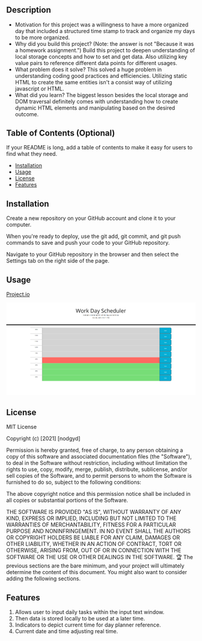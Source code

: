 # <HW5-Day-Planner>

## Description
- Motivation for this project was a willingness to have a more organized day that included a structured time stamp to track and organize my days to be more organized.
- Why did you build this project? (Note: the answer is not "Because it was a homework assignment.") Build this project to deepen understanding of local storage concepts and how to set and get data. Also utilizing key value pairs to reference different data points for different usages. 
- What problem does it solve? This solved a huge problem in understanding coding good practices and efficiencies. Utilizing static HTML to create the same entities isn't a consist way of utilizing javascript or HTML.
- What did you learn? The biggest lesson besides the local storage and DOM traversal definitely comes with understanding how to create dynamic HTML elements and manipulating based on the desired outcome. 

## Table of Contents (Optional)
If your README is long, add a table of contents to make it easy for users to find what they need.
- [Installation](#installation)
- [Usage](#usage)
- [License](#license)
- [Features](#features)

## Installation
Create a new repository on your GitHub account and clone it to your computer.

When you're ready to deploy, use the git add, git commit, and git push commands to save and push your code to your GitHub repository.

Navigate to your GitHub repository in the browser and then select the Settings tab on the right side of the page.

## Usage
[Project.io](https://nodgyd.github.io/HW5-Day-Planner/)

![screenshot1](./Assets/screenshot1.png)


## License
MIT License

Copyright (c) [2021] [nodgyd]

Permission is hereby granted, free of charge, to any person obtaining a copy
of this software and associated documentation files (the "Software"), to deal
in the Software without restriction, including without limitation the rights
to use, copy, modify, merge, publish, distribute, sublicense, and/or sell
copies of the Software, and to permit persons to whom the Software is
furnished to do so, subject to the following conditions:

The above copyright notice and this permission notice shall be included in all
copies or substantial portions of the Software.

THE SOFTWARE IS PROVIDED "AS IS", WITHOUT WARRANTY OF ANY KIND, EXPRESS OR
IMPLIED, INCLUDING BUT NOT LIMITED TO THE WARRANTIES OF MERCHANTABILITY,
FITNESS FOR A PARTICULAR PURPOSE AND NONINFRINGEMENT. IN NO EVENT SHALL THE
AUTHORS OR COPYRIGHT HOLDERS BE LIABLE FOR ANY CLAIM, DAMAGES OR OTHER
LIABILITY, WHETHER IN AN ACTION OF CONTRACT, TORT OR OTHERWISE, ARISING FROM,
OUT OF OR IN CONNECTION WITH THE SOFTWARE OR THE USE OR OTHER DEALINGS IN THE
SOFTWARE.
🏆 The previous sections are the bare minimum, and your project will ultimately determine the content of this document. You might also want to consider adding the following sections.

## Features
1. Allows user to input daily tasks within the input text window.
2. Then data is stored locally to be used at a later time.
3. Indicators to depict current time for day planner reference. 
4. Current date and time adjusting real time.
